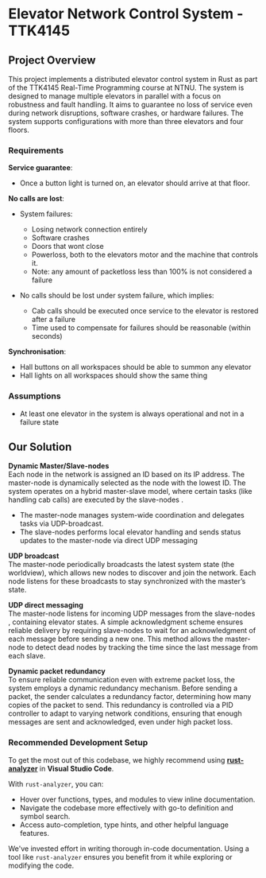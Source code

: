 # Elevator Network Control System - TTK4145

## Project Overview
This project implements a distributed elevator control system in Rust as part of the TTK4145 Real-Time Programming course at NTNU. The system is designed to manage multiple elevators in parallel with a focus on robustness and fault handling. It aims to guarantee no loss of service even during network disruptions, software crashes, or hardware failures. The system supports configurations with more than three elevators and four floors.



### Requirements
**Service guarantee**:  
- Once a button light is turned on, an elevator should arrive at that floor.  

**No calls are lost**:
- System failures: 
    - Losing network connection entirely
    - Software crashes
    - Doors that wont close
    - Powerloss, both to the elevators motor and the machine that controls it.
    - Note: any amount of packetloss less than 100% is not considered a failure 

- No calls should be lost under system failure, which implies:
    - Cab calls should be executed once service to the elevator is restored after a failure
    - Time used to compensate for failures should be reasonable (within seconds)

**Synchronisation**:
- Hall buttons on all workspaces should be able to summon any elevator
- Hall lights on all workspaces should show the same thing


### Assumptions
- At least one elevator in the system is always operational and not in a failure state


## Our Solution

**Dynamic Master/Slave-nodes**  
Each node in the network is assigned an ID based on its IP address. The master-node is dynamically selected as the node with the lowest ID. The system operates on a hybrid master-slave model, where certain tasks (like handling cab calls) are executed by the slave-nodes .
- The master-node manages system-wide coordination and delegates tasks via UDP-broadcast.
- The slave-nodes  performs local elevator handling and sends status updates to the master-node via direct UDP messaging

**UDP broadcast**  
The master-node periodically broadcasts the latest system state (the worldview), which allows new nodes to discover and join the network. Each node listens for these broadcasts to stay synchronized with the master’s state.

**UDP direct messaging**  
The master-node listens for incoming UDP messages from the slave-nodes , containing elevator states. A simple acknowledgment scheme ensures reliable delivery by requiring slave-nodes  to wait for an acknowledgment of each message before sending a new one. This method allows the master-node to detect dead nodes by tracking the time since the last message from each slave. 

**Dynamic packet redundancy**  
To ensure reliable communication even with extreme packet loss, the system employs a dynamic redundancy mechanism. Before sending a packet, the sender calculates a redundancy factor, determining how many copies of the packet to send. This redundancy is controlled via a PID controller to adapt to varying network conditions, ensuring that enough messages are sent and acknowledged, even under high packet loss.


### Recommended Development Setup

To get the most out of this codebase, we highly recommend using **[rust-analyzer](https://marketplace.visualstudio.com/items?itemName=rust-lang.rust-analyzer)** in **Visual Studio Code**.

With `rust-analyzer`, you can:
- Hover over functions, types, and modules to view inline documentation.
- Navigate the codebase more effectively with go-to definition and symbol search.
- Access auto-completion, type hints, and other helpful language features.

We've invested effort in writing thorough in-code documentation. Using a tool like `rust-analyzer` ensures you benefit from it while exploring or modifying the code.